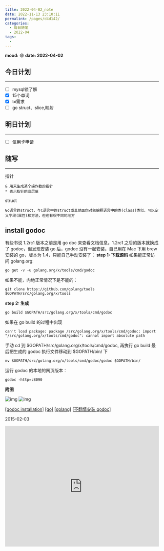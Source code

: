 ```yaml
---
title: 2022-04-02_note
date: 2022-11-13 23:10:11
permalink: /pages/d4d142/
categories:
  - 每日随笔
  - 2022-04
tags:
  - 
---
```

**mood:** :smile:  									**date: 2022-04-02**  
## 今日计划  
------
- [ ]  mysql锁了解
- [x]  15个单词
- [x]  bi需求
- [ ]  go struct、slice,映射
## 明日计划  
------
- [ ]  信用卡申请
## 随写 
------

指针

```
& 用来生成某个操作数的指针
* 表示指针的底层值
```

struct

```
Go语言的struct，与C语言中的struct或其他面向对象编程语言中的类(class)类似，可以定义字段(属性)和方法，但也有很不同的地方
```







## install godoc

有些书说 1.2rc1 版本之前是用 go doc 来查看文档信息，1.2rc1 之后的版本就换成了 godoc，但发现安装 go 后，godoc 没有一起安装，自己用在 Mac 下用 brew 安装的 go，版本为 1.4，只能自己手动安装了：
**step 1: 下载源码**
如果能正常访问 golang.org:

```
go get -v -u golang.org/x/tools/cmd/godoc
```

如果不能，内地正常情况下是不能的：

```
git clone https://github.com/golang/tools $GOPATH/src/golang.org/x/tools
```

**step 2: 生成**

```
go build $GOPATH/src/golang.org/x/tools/cmd/godoc
```

如果在 go build 的过程中出现

```
can't load package: package /src/golang.org/x/tools/cmd/godoc: import "/src/golang.org/x/tools/cmd/godoc": cannot import absolute path
```

手动 cd 到 $GOPATH/src/golang.org/x/tools/cmd/godoc, 再执行 go build
最后把生成的 godoc 执行文件移动到 $GOPATH/bin/ 下

```
mv $GOPATH/src/golang.org/x/tools/cmd/godoc/godoc $GOPATH/bin/
```

运行 godoc 的本地的网页版本：

```
godoc -http=:8090
```

**附图**


![img](https://jialinwu.com/images/blog/go/install_godoc.png)
![img](https://jialinwu.com/images/blog/go/godoc_http.png)



[[godoc installation\]](https://jialinwu.com//tags/godoc-installation) [[go\]](https://jialinwu.com//tags/go) [[golang\]](https://jialinwu.com//tags/golang) [[不翻墙安装 godoc\]](https://jialinwu.com//tags/不翻墙安装-godoc)

2015-02-03



<iframe id="dsq-app8685" name="dsq-app8685" allowtransparency="true" frameborder="0" scrolling="no" tabindex="0" title="Disqus" width="100%" src="https://disqus.com/embed/comments/?base=default&amp;f=jialinwu&amp;t_u=https%3A%2F%2Fjialinwu.com%2Fpost%2Finstall-godoc%2F&amp;t_d=install%20godoc%20-%20JialinWu%27s%20Blog&amp;t_t=install%20godoc%20-%20JialinWu%27s%20Blog&amp;s_o=default#version=31cd6fbd4797db790bc183cea2909ab5" horizontalscrolling="no" verticalscrolling="no" style="margin: 0px; padding: 0px; width: 1px !important; min-width: 100%; border: none !important; overflow: hidden !important; height: 395px !important;"></iframe>
